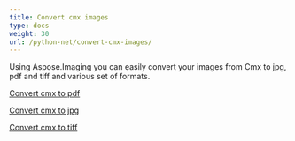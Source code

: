 ```yaml
---
title: Convert cmx images
type: docs
weight: 30
url: /python-net/convert-cmx-images/
---
```

Using Aspose.Imaging you can easily convert your images from Cmx to jpg, pdf and tiff and various set of formats.

[Convert cmx to pdf](/imaging/python-net/convert-cmx-to-pdf/)

[Convert cmx to jpg](/imaging/python-net/convert-cmx-to-jpg/)

[Convert cmx to tiff](/imaging/python-net/convert-cmx-to-tiff/)
